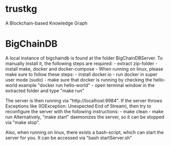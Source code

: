 # trustkg
A Blockchain-based Knowledge Graph

# BigChainDB
A local instance of bigchaindb is found at the folder BigChainDBServer. To manually install it, the following steps are required:
	- extract zip-folder
	- install make, docker and docker-compose
	- When running on linux, please make sure to follow these steps:
		- install docker.io
		- run docker in super user mode (sudo)
	- make sure that docker is running by checking the hello-world example "docker run hello-world"
	- open terminal window in the extracted folder and type "make run"

The server is then running via "http://localhost:9984". If the server throws Exceptions like (IOException: Unexpected End of Stream), then try to reconfigure the server
with the following instructions:
	- make clean
	- make run
Alternatively, "make start" daemonizes the server, so it can be stopped via "make stop".

Also, when running on linux, there exists a bash-script, which can start the server for you.
It can be accessed via "bash startServer.sh"
